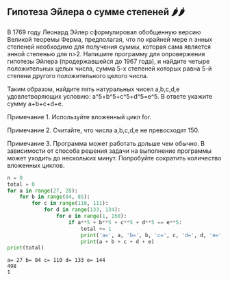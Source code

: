 ## Гипотеза Эйлера о сумме степеней 🌶️🌶️
В 1769 году Леонард Эйлер сформулировал обобщенную версию Великой теоремы Ферма, предполагая, что по крайней мере n энных степеней необходимо для получения суммы, которая сама является энной степенью для n>2. Напишите программу для опровержения гипотезы Эйлера (продержавшейся до 1967 года), и найдите четыре положительных целых числа, сумма 5-х степеней которых равна 5-й степени другого положительного целого числа.

Таким образом, найдите пять натуральных чисел a,b,c,d,e удовлетворяющих условию: a^5+b^5+c^5+d^5=e^5.
В ответе укажите сумму a+b+c+d+e.

Примечание 1. Используйте вложенный цикл for.

Примечание 2. Считайте, что числа a,b,c,d,e не превосходят 150.

Примечание 3. Программа может работать дольше чем обычно. В зависимости от способа решения задачи на выполнение программы может уходить до нескольких минут. Попробуйте сократить количество вложенных циклов. 

```python
n = 0
total = 0
for a in range(27, 28):
    for b in range(84, 85):
        for c in range(110, 111):
            for d in range(133, 134):
                for e in range(1, 150):
                    if a**5 + b**5 + c**5 + d**5 == e**5:
                        total += 1
                        print('a=', a, 'b=', b, 'c=', c, 'd=', d, 'e=', e)
                        print(a + b + c + d + e)
print(total)
```
```
a= 27 b= 84 c= 110 d= 133 e= 144
498
1
```